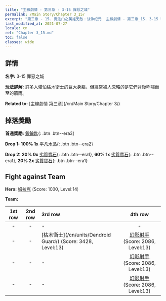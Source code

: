```yaml
---
title: "主線劇情 - 第三章 - 3-15 罪惡之城"
permalink: /Main Story/Chapter 3_15/
excerpt: "第三章 - 15. 魔法门之英雄无敌：战争纪元  主線劇情 - 第三章_15. 3-15 罪惡之城"
last_modified_at: 2021-07-27
locale: cn
ref: "Chapter 3_15.md"
toc: false
classes: wide
---
```


## 詳情

 **名字:** 3-15 罪惡之城

 **玩法詳解:** 許多人懼怕枯木衛士的巨大身軀，但經常被人忽略的是它們背後呼嘯而至的箭雨。

 **Related to:** [主線劇情 第三章](/cn/Main Story/Chapter 3/)

## 掉落獎勵

 **首通獎勵:** [銀鑰匙](/cn/Items/con_693/){: .btn .btn--era3}

 **Drop 1:** **100% 1x** [平凡水晶](/cn/Items/mat_11/){: .btn .btn--era2}

 **Drop 2:** **20% 0x** [劣質寶石](/cn/Items/mat_4/){: .btn .btn--era1}, **60% 1x** [劣質寶石](/cn/Items/mat_4/){: .btn .btn--era1}, **20% 2x** [劣質寶石](/cn/Items/mat_4/){: .btn .btn--era1}


## Fight against Team
 **Hero:** [姆拉克](/cn/heroes/Mullich/) (Score: 1000, Level:14)

 **Team:**


  | 1st row | 2nd row | 3rd row | 4th row |
  |:----:|:----:|:----|:----:|
  | - | - | - | - |
  | - | - | [枯木衛士](/cn/units/Dendroid Guard/) (Score: 3428, Level:13)  | [幻影射手](/cn/units/Sharpshooter/) (Score: 2086, Level:13)  |
  | - | - | - | [幻影射手](/cn/units/Sharpshooter/) (Score: 2086, Level:13)  |
  | - | - | - | [幻影射手](/cn/units/Sharpshooter/) (Score: 2086, Level:13)  |


